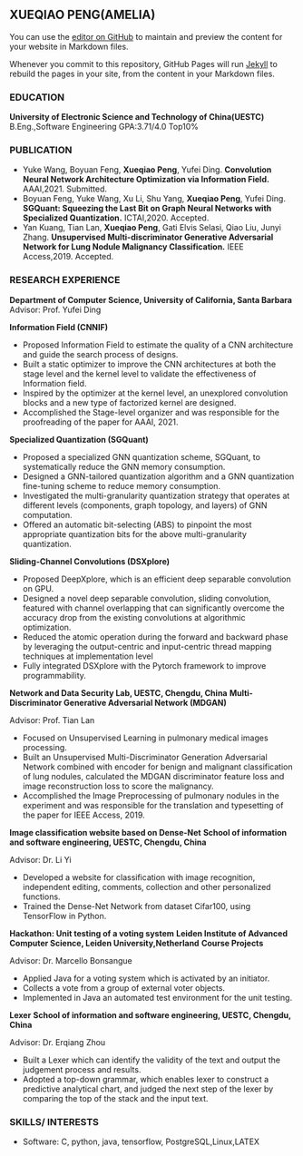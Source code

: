 ## XUEQIAO PENG(AMELIA)

You can use the [editor on GitHub](https://github.com/Ameliapeng/XueqiaoPeng.github.io/edit/master/index.md) to maintain and preview the content for your website in Markdown files.

Whenever you commit to this repository, GitHub Pages will run [Jekyll](https://jekyllrb.com/) to rebuild the pages in your site, from the content in your Markdown files.

### EDUCATION
**University of Electronic Science and Technology of China(UESTC)**  
B.Eng.,Software Engineering                 GPA:3.71/4.0 Top10%  


### PUBLICATION  
- Yuke Wang, Boyuan Feng, **Xueqiao Peng**, Yufei Ding. 
  **Convolution Neural Network Architecture Optimization via Information Field.**
  AAAI,2021. Submitted.
- Boyuan Feng, Yuke Wang, Xu Li, Shu Yang, **Xueqiao Peng**, Yufei Ding. 
  **SGQuant: Squeezing the Last Bit on Graph Neural Networks with Specialized Quantization.**
  ICTAI,2020. Accepted.
- Yan Kuang, Tian Lan, **Xueqiao Peng**, Gati Elvis Selasi, Qiao Liu, Junyi Zhang. 
  **Unsupervised Multi-discriminator Generative Adversarial Network for Lung Nodule Malignancy Classification.**   IEEE Access,2019. Accepted.

### RESEARCH EXPERIENCE
**Department of Computer Science, University of California, Santa Barbara**
Advisor: Prof. Yufei Ding

**Information Field (CNNIF)**

*	Proposed Information Field to estimate the quality of a CNN architecture and guide the search process of designs.
*	Built a static optimizer to improve the CNN architectures at both the stage level and the kernel level to validate the effectiveness of Information field.
* Inspired by the optimizer at the kernel level, an unexplored convolution blocks and a new type of factorized kernel are designed.
*	Accomplished the Stage-level organizer and was responsible for the proofreading of the paper for AAAI, 2021.

**Specialized Quantization (SGQuant)**

*	Proposed a specialized GNN quantization scheme, SGQuant, to systematically reduce the GNN memory consumption.
*	Designed a GNN-tailored quantization algorithm and a GNN quantization fine-tuning scheme to reduce memory consumption.
*	Investigated the multi-granularity quantization strategy that operates at different levels (components, graph topology, and layers) of GNN computation.
*	Offered an automatic bit-selecting (ABS) to pinpoint the most appropriate quantization bits for the above multi-granularity quantization.

**Sliding-Channel Convolutions (DSXplore)**

*	Proposed DeepXplore, which is an efficient deep separable convolution on GPU.
*	Designed a novel deep separable convolution, sliding convolution, featured with channel overlapping that can significantly overcome the accuracy drop from the existing convolutions at algorithmic optimization.
*	Reduced the atomic operation during the forward and backward phase by leveraging the output-centric and input-centric thread mapping techniques at implementation level
*	Fully integrated DSXplore with the Pytorch framework to improve programmability.





**Network and Data Security Lab, UESTC, Chengdu, China** 
**Multi-Discriminator Generative Adversarial Network (MDGAN)**

Advisor: Prof. Tian Lan
*	Focused on Unsupervised Learning in pulmonary medical images processing.
*	Built an Unsupervised Multi-Discriminator Generation Adversarial Network combined with encoder for benign and malignant classification of lung nodules, calculated the MDGAN discriminator feature loss and image reconstruction loss to score the malignancy.
*	Accomplished the Image Preprocessing of pulmonary nodules in the experiment and was responsible for the translation and typesetting of the paper for IEEE Access, 2019.


**Image classification website based on Dense-Net**
**School of information and software engineering, UESTC, Chengdu, China**  

Advisor: Dr. Li Yi
* Developed a website for classification with image recognition, independent editing, comments, collection and other personalized functions.
*	Trained the Dense-Net Network from dataset Cifar100, using TensorFlow in Python.
                                                                                                                                               
**Hackathon: Unit testing of a voting system**
**Leiden Institute of Advanced Computer Science, Leiden University,Netherland** 
**Course Projects**  

Advisor: Dr. Marcello Bonsangue
* Applied Java for a voting system which is activated by an initiator.
*	Collects a vote from a group of external voter objects.
*	Implemented in Java an automated test environment for the unit testing.

**Lexer**
**School of information and software engineering, UESTC, Chengdu, China**   

Advisor: Dr. Erqiang Zhou
* Built a Lexer which can identify the validity of the text and output the judgement process and results.
*	Adopted a top-down grammar, which enables lexer to construct a predictive analytical chart, and judged the next step of the lexer by comparing the top of the stack and the input text.

### SKILLS/ INTERESTS  
- Software: C, python, java, tensorflow, PostgreSQL,Linux,LATEX 
  
